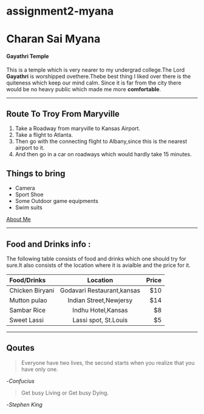 # assignment2-myana

# Charan Sai Myana

#### Gayathri Temple

This is a temple which is very nearer to my undergrad college.The Lord **Gayathri** is worshipped ovethere.Thebe best thing I liked over there is the quiteness which keep our mind calm. Since it is far from the city there would be no heavy public which made me more **comfortable**.


***

## Route To Troy From Maryville

1. Take a Roadway from maryville to Kansas Airport.
2. Take a flight to Atlanta.
3. Then go with the connecting flight to Albany,since this is the nearest airport to it.
4. And then go in a car on roadways which would hardly take 15 minutes.

## Things to bring

- Camera
- Sport Shoe
- Some Outdoor game equipments
- Swim suits


[About Me](/AboutMe.md)

***

 ## Food and Drinks info :

The following table consists of food and drinks which one should try for sure.It also consists of the location where it is avialble and the price for it.

| Food/Drinks      | Location                      | Price         |
| :---             |    :----:                     |          ---: |
| Chicken Biryani  | Godavari Restaurant,kansas    | $10           |
| Mutton pulao     | Indian Street,Newjersy        | $14           |
| Sambar Rice      | Indhu Hotel,Kansas            | $8            |
| Sweet Lassi      | Lassi spot, St.Louis          | $5            |


***

## Qoutes

> Everyone have two lives, the second starts when you realize that you have only one.

   -*Confucius*


> Get busy Living or Get busy Dying.

  -*Stephen King*





